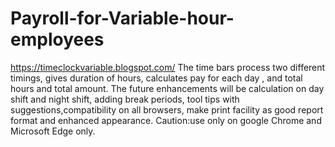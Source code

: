 # Payroll-for-Variable-hour-employees
https://timeclockvariable.blogspot.com/
The time bars process two different timings, gives duration of hours, calculates pay for each day , and total hours and total amount. The future enhancements will be calculation on day shift and night shift, adding break periods, tool tips with suggestions,compatibility on all browsers, make print facility as good report format and enhanced appearance. Caution:use only on google Chrome and Microsoft Edge only.
